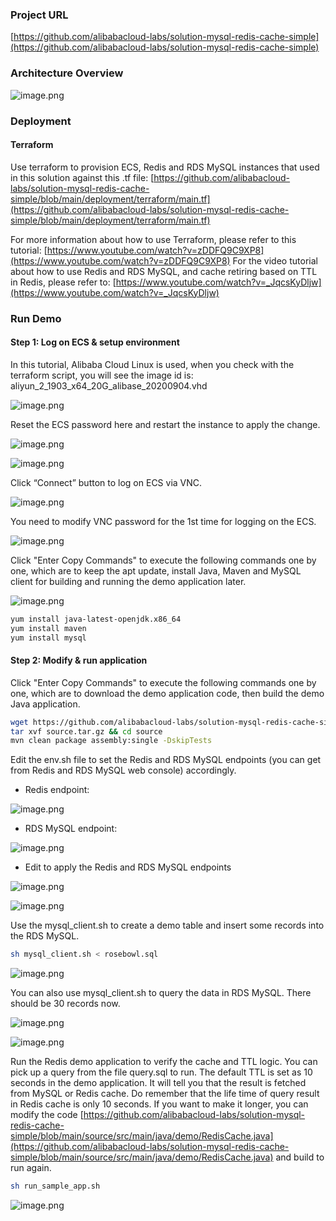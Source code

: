 ### Project URL
[https://github.com/alibabacloud-labs/solution-mysql-redis-cache-simple](https://github.com/alibabacloud-labs/solution-mysql-redis-cache-simple)


### Architecture Overview
![image.png](https://github.com/alibabacloud-labs/solution-mysql-redis-cache-simple/raw/main/images/archi.png)


### Deployment
#### Terraform
Use terraform to provision ECS, Redis and RDS MySQL instances that used in this solution against this .tf file:
[https://github.com/alibabacloud-labs/solution-mysql-redis-cache-simple/blob/main/deployment/terraform/main.tf](https://github.com/alibabacloud-labs/solution-mysql-redis-cache-simple/blob/main/deployment/terraform/main.tf)


For more information about how to use Terraform, please refer to this tutorial: [https://www.youtube.com/watch?v=zDDFQ9C9XP8](https://www.youtube.com/watch?v=zDDFQ9C9XP8)
For the video tutorial about how to use Redis and RDS MySQL, and cache retiring based on TTL in Redis, please refer to: [https://www.youtube.com/watch?v=_JqcsKyDljw](https://www.youtube.com/watch?v=_JqcsKyDljw)


### Run Demo
#### Step 1: Log on ECS & setup environment
In this tutorial, Alibaba Cloud Linux is used,  when you check with the terraform script, you will see the image id is: aliyun_2_1903_x64_20G_alibase_20200904.vhd

![image.png](https://github.com/alibabacloud-labs/solution-mysql-redis-cache-simple/raw/main/images/step1_1.png)

Reset the ECS password here and restart the instance to apply the change.


![image.png](https://github.com/alibabacloud-labs/solution-mysql-redis-cache-simple/raw/main/images/step1_2.png)

![image.png](https://github.com/alibabacloud-labs/solution-mysql-redis-cache-simple/raw/main/images/step1_3.png)

Click “Connect” button to log on ECS via VNC.

![image.png](https://github.com/alibabacloud-labs/solution-mysql-redis-cache-simple/raw/main/images/step1_4.png)

You need to modify VNC password for the 1st time for logging on the ECS.

![image.png](https://github.com/alibabacloud-labs/solution-mysql-redis-cache-simple/raw/main/images/step1_5.png)

Click "Enter Copy Commands" to execute the following commands one by one, which are to keep the apt update, install Java, Maven and MySQL client for building and running the demo application later.

![image.png](https://github.com/alibabacloud-labs/solution-mysql-redis-cache-simple/raw/main/images/step1_6.png)

```bash
yum install java-latest-openjdk.x86_64
yum install maven
yum install mysql
```






#### Step 2: Modify & run application
Click "Enter Copy Commands" to execute the following commands one by one, which are to download the demo application code, then build the demo Java application.

```bash
wget https://github.com/alibabacloud-labs/solution-mysql-redis-cache-simple/raw/main/source.tar.gz
tar xvf source.tar.gz && cd source
mvn clean package assembly:single -DskipTests
```

Edit the env.sh file to set the Redis and RDS MySQL endpoints (you can get from Redis and RDS MySQL web console) accordingly.

- Redis endpoint:

![image.png](https://github.com/alibabacloud-labs/solution-mysql-redis-cache-simple/raw/main/images/step2_1.png)

- RDS MySQL endpoint:

![image.png](https://github.com/alibabacloud-labs/solution-mysql-redis-cache-simple/raw/main/images/step2_2.png)

- Edit to apply the Redis and RDS MySQL endpoints

![image.png](https://github.com/alibabacloud-labs/solution-mysql-redis-cache-simple/raw/main/images/step2_3.png)

![image.png](https://github.com/alibabacloud-labs/solution-mysql-redis-cache-simple/raw/main/images/step2_4.png)

Use the mysql_client.sh to create a demo table and insert some records into the RDS MySQL.

```bash
sh mysql_client.sh < rosebowl.sql
```

![image.png](https://github.com/alibabacloud-labs/solution-mysql-redis-cache-simple/raw/main/images/step2_5.png)

You can also use mysql_client.sh to query the data in RDS MySQL. There should be 30 records now.

![image.png](https://github.com/alibabacloud-labs/solution-mysql-redis-cache-simple/raw/main/images/step2_6.png)

![image.png](https://github.com/alibabacloud-labs/solution-mysql-redis-cache-simple/raw/main/images/step2_7.png)

Run the Redis demo application to verify the cache and TTL logic. You can pick up a query from the file query.sql to run. The default TTL is set as 10 seconds in the demo application. It will tell you that the result is fetched from MySQL or Redis cache. Do remember that the life time of query result in Redis cache is only 10 seconds. If you want to make it longer, you can modify the code [https://github.com/alibabacloud-labs/solution-mysql-redis-cache-simple/blob/main/source/src/main/java/demo/RedisCache.java](https://github.com/alibabacloud-labs/solution-mysql-redis-cache-simple/blob/main/source/src/main/java/demo/RedisCache.java) and build to run again.

```bash
sh run_sample_app.sh
```

![image.png](https://github.com/alibabacloud-labs/solution-mysql-redis-cache-simple/raw/main/images/step2_8.png)
